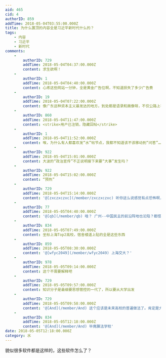 ```yaml
---
aid: 465
cid: 4
authorID: 859
addTime: 2018-05-04T03:55:00.000Z
title: 为什么置顶的内容全是习近平新时代什么的？
tags:
    - 内容
    - 习近平
    - 新时代
comments:
    -
        authorID: 729
        addTime: 2018-05-04T04:37:00.000Z
        content: 求生欲啊！
    -
        authorID: 1
        addTime: 2018-05-04T04:40:00.000Z
        content: 心疼这些网站一分钟，全是黄金广告位啊，不知道损失了多少广告费
    -
        authorID: 19
        addTime: 2018-05-04T07:22:00.000Z
        content: 像广东这种资本主义最发达的地方，到处都是语录和画像呀，不仅公路上有，公交站台有，连办公楼的电梯里都是。。。
    -
        authorID: 860
        addTime: 2018-05-04T11:47:00.000Z
        content: <strike>用户已注销，隐藏回帖</strike>
    -
        authorID: 1
        addTime: 2018-05-04T11:52:00.000Z
        content: 唉，为什么有人都喜欢发“水”帖节点，我都不知道该不该移动到“问答”…… 理论上，水贴节点是要关评沉帖的
    -
        authorID: 922
        addTime: 2018-05-04T15:01:00.000Z
        content: 大波的“政治宣传”不正说明接下来要“大事”发生吗？
    -
        authorID: 922
        addTime: 2018-05-04T15:02:00.000Z
        content: “预热”
    -
        authorID: 729
        addTime: 2018-05-04T15:14:00.000Z
        content: '@[zxczxczxc](/member/zxczxczxc) 听你这么说感觉有点恐怖啊，二战前德意志帝国一样'
    -
        authorID: 77
        addTime: 2018-05-05T04:40:00.000Z
        content: '@[qb](/member/qb) 啥？ 广州--中国民主的前沿阵地也沦陷？都怪丘处机。'
    -
        authorID: 834
        addTime: 2018-05-05T07:49:00.000Z
        content: 坐标上海Top2高校，宿舍楼道上贴的全是这些东西
    -
        authorID: 859
        addTime: 2018-05-05T08:30:00.000Z
        content: '@[wfyc2049](/member/wfyc2049) 上海交大？'
    -
        authorID: 978
        addTime: 2018-05-05T09:14:00.000Z
        content: 这个不需要解释吧
    -
        authorID: 729
        addTime: 2018-05-05T09:57:00.000Z
        content: 知识分子是最细要思想管控的一代了，所以要从大学出发
    -
        authorID: 729
        addTime: 2018-05-05T09:58:00.000Z
        content: '@[And](/member/And) 这个应该是未来高校的普遍做法了。肯定是大面积的洗脑'
    -
        authorID: 834
        addTime: 2018-05-05T12:18:00.000Z
        content: '@[And](/member/And) 毕竟膜法学校'
date: 2018-05-05T12:18:00.000Z
category: 水
---
```


貌似很多软件都是这样的，这些软件怎么了？
